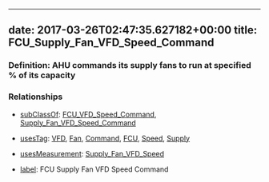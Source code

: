 
---
date: 2017-03-26T02:47:35.627182+00:00
title: FCU_Supply_Fan_VFD_Speed_Command
---
### Definition: AHU commands its supply fans to run at specified % of its capacity

### Relationships

* [subClassOf](http://www.w3.org/2000/01/rdf-schema#subClassOf): [FCU_VFD_Speed_Command](https://brickschema.org/schema/1.0/Brick#FCU_VFD_Speed_Command), [Supply_Fan_VFD_Speed_Command](https://brickschema.org/schema/1.0/Brick#Supply_Fan_VFD_Speed_Command)

* [usesTag](https://brickschema.org/schema/1.0/BrickFrame#usesTag): [VFD](https://brickschema.org/schema/1.0/BrickTag#VFD), [Fan](https://brickschema.org/schema/1.0/BrickTag#Fan), [Command](https://brickschema.org/schema/1.0/BrickTag#Command), [FCU](https://brickschema.org/schema/1.0/BrickTag#FCU), [Speed](https://brickschema.org/schema/1.0/BrickTag#Speed), [Supply](https://brickschema.org/schema/1.0/BrickTag#Supply)

* [usesMeasurement](https://brickschema.org/schema/1.0/BrickFrame#usesMeasurement): [Supply_Fan_VFD_Speed](https://brickschema.org/schema/1.0/Brick#Supply_Fan_VFD_Speed)

* [label](http://www.w3.org/2000/01/rdf-schema#label): FCU Supply Fan VFD Speed Command
